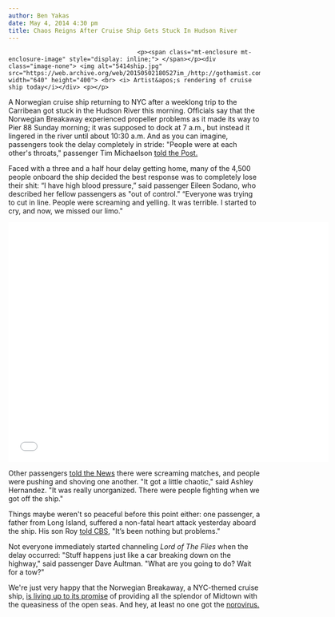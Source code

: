 ```yaml
---
author: Ben Yakas
date: May 4, 2014 4:30 pm
title: Chaos Reigns After Cruise Ship Gets Stuck In Hudson River
---
```


	
										<p><span class="mt-enclosure mt-enclosure-image" style="display: inline;"> </span></p><div class="image-none"> <img alt="5414ship.jpg" src="https://web.archive.org/web/20150502180527im_/http://gothamist.com/attachments/byakas/5414ship.jpg" width="640" height="400"> <br> <i> Artist&apos;s rendering of cruise ship today</i></div> <p></p>

<p>A Norwegian cruise ship returning to NYC after a weeklong trip to the Carribean got stuck in the Hudson River this morning. Officials say that the Norwegian Breakaway experienced propeller problems as it made its way to Pier 88 Sunday morning; it was supposed to dock at 7 a.m., but instead it lingered in the river until about 10:30 a.m. And as you can imagine, passengers took the delay completely in stride: &quot;People were at each other&apos;s throats,&quot; passenger Tim Michaelson <a href="https://web.archive.org/web/20150502180527/http://nypost.com/2014/05/04/giant-cruise-liner-gets-stuck-in-nyc-river/">told the Post.</a></p>

<p>Faced with a three and a half hour delay getting home, many of the 4,500 people onboard the ship decided the best response was to completely lose their shit: &#x201C;I have high blood pressure,&#x201D; said passenger Eileen Sodano, who described her fellow passengers as &quot;out of control.&quot; &#x201C;Everyone was trying to cut in line. People were screaming and yelling. It was terrible. I started to cry, and now, we missed our limo.&quot;</p>

<p><iframe width="640" height="480" src="//web.archive.org/web/20150502180527if_/http://www.youtube.com/embed/Vmn9asN-8AE" frameborder="0" allowfullscreen></iframe></p>

<p>Other passengers <a href="https://web.archive.org/web/20150502180527/http://www.nydailynews.com/new-york/breaking-cruise-ship-stuck-hudson-river-article-1.1778932">told the News</a> there were screaming matches, and people were pushing and shoving one another. &quot;It got a little chaotic,&quot; said Ashley Hernandez. &quot;It was really unorganized. There were people fighting when we got off the ship.&quot; </p>

<p>Things maybe weren&apos;t so peaceful before this point either: one passenger, a father from Long Island, suffered a non-fatal heart attack yesterday aboard the ship. His son Roy <a href="https://web.archive.org/web/20150502180527/http://newyork.cbslocal.com/2014/05/04/norwegian-breakaway-cruise-ship-docks-after-getting-stuck-in-hudson-river-for-hours/">told CBS</a>, &quot;It&#x2019;s been nothing but problems.&quot; </p>

<p>Not everyone immediately started channeling <em>Lord of The Flies</em> when the delay occurred: &quot;Stuff happens just like a car breaking down on the highway,&quot; said passenger Dave Aultman. &quot;What are you going to do? Wait for a tow?&quot; </p>

<p>We&apos;re just very happy that the Norwegian Breakaway, a NYC-themed cruise ship, <a href="https://web.archive.org/web/20150502180527/http://gothamist.com/2013/01/11/nyc-themed_norwegian_cruise_promise.php">is living up to its promise</a> of providing all the splendor of Midtown with the queasiness of the open seas. And hey, at least no one got the <a href="https://web.archive.org/web/20150502180527/http://gothamist.com/tags/norovirus">norovirus.</a></p>					
										
									
				